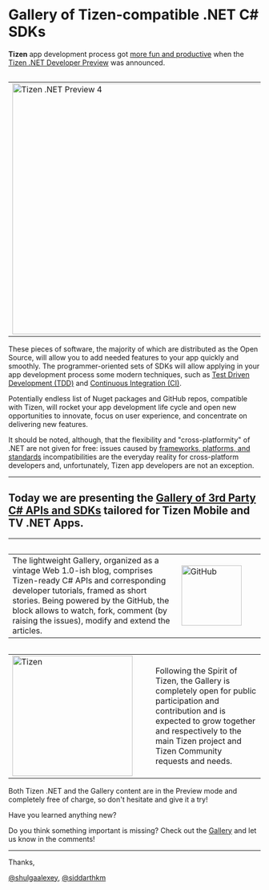 Gallery of Tizen-compatible .NET C# SDKs
========================================

**Tizen** app development process got [more fun and productive](https://www.tizenexperts.com/2016/11/dev-c-getting-started-with-visual-studio-tools-tizen-preview/) when the
[Tizen .NET Developer Preview](https://developer.tizen.org/development/tizen-.net-preview/introduction) was announced.


<table style="width:100%" align="left" border="0" cellpadding="0" cellspacing="0">
	<tr>
		<td style="width:530px"><a href="https://developer.tizen.org/development/tizen-.net-preview/introduction"><img src="https://developer.tizen.org/sites/default/files/images/tizen_dotnet_preview4_1089x318.png" alt="Tizen .NET Preview 4"  width="500" /></a></td>
		<td>Now, additionally to C and Java Script APIs, you can use C# and Xamarin APIs, which allows you to create cross-platform apps targeting smartphones, TVs, and wearables running different operating systems.</td>
	</tr>
</table>

These pieces of software, the majority of which are distributed as the Open Source, will allow you to add needed features to your app quickly and smoothly.
The programmer-oriented sets of SDKs will allow applying in your app development process some modern techniques, such as 
[Test Driven Development (TDD)](https://shulgaalexey.github.io/gallery-dotnet-sdk-tizen/TDDWithNUnitXamarin.html) and
[Continuous Integration (CI)](https://shulgaalexey.github.io/gallery-dotnet-sdk-tizen/IBMWatsonConversation.html).


Potentially endless list of Nuget packages and GitHub repos, compatible with Tizen, will rocket your app development life cycle and open new opportunities to innovate,
focus on user experience, and concentrate on delivering new features.


It should be noted, although, that the flexibility and "cross-platformity" of .NET are not given for free:
issues caused by [frameworks, platforms, and standards](https://github.com/dotnet/standard/blob/master/docs/versions.md) incompatibilities are the everyday reality for cross-platform developers and,
unfortunately, Tizen app developers are not an exception.


----------------


## Today we are presenting the [Gallery of 3rd Party C# APIs and SDKs](https://shulgaalexey.github.io/gallery-dotnet-sdk-tizen/) tailored for Tizen Mobile and TV .NET Apps.


----------------


<table style="width:100%" align="left" border="0" cellpadding="0" cellspacing="0">
	<tr>
		<td>
			The lightweight Gallery, organized as a vintage Web 1.0-ish blog, comprises Tizen-ready C# APIs and corresponding developer tutorials, framed as short stories.
			Being powered by the GitHub, the block allows to watch, fork, comment (by raising the issues), modify and extend the articles.
		</td>
		<td style="width:150px"><a href="https://github.com/shulgaalexey/gallery-dotnet-sdk-tizen"><img alt="GitHub" src="https://assets-cdn.github.com/images/modules/logos_page/Octocat.png" width="120" /></a>
	</tr>
</table>


<table style="width:100%" align="left" border="0" cellpadding="0" cellspacing="0">
	<tr>
		<td style="width:270px"><a href="https://www.tizen.org/">
			<img alt="Tizen" src="https://www.tizen.org/sites/default/files/admins/tizen-branding-logo-on-light.png" width="240" /></a>
		</td>
		<td>
			Following the Spirit of Tizen, the Gallery is completely open for public participation and contribution and is expected to grow together and respectively to the main Tizen project and Tizen Community requests and needs.
		</td>
	</tr>
</table>


Both Tizen .NET and the Gallery content are in the Preview mode and completely free of charge, so don't hesitate and give it a try!
	


Have you learned anything new?

Do you think something important is missing?
Check out the [Gallery](https://shulgaalexey.github.io/gallery-dotnet-sdk-tizen/) and let us know in the comments!



----------------

Thanks,

[@shulgaalexey](https://github.com/shulgaalexey), [@siddarthkm](https://github.com/siddarthkm)
